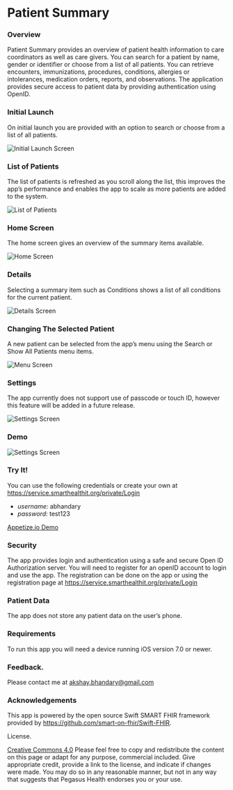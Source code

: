 # Patient Summary
### Overview
Patient Summary provides an overview of patient health information to care coordinators as well as care givers. You can search for a patient by name, gender or identifier or choose from a list of all patients. You can retrieve encounters, immunizations, procedures, conditions, allergies or intolerances, medication orders, reports, and observations. The application provides secure access to patient data by providing authentication using OpenID.




### Initial Launch
On initial launch you are provided with an option to search or choose from a list of all patients.


![Initial Launch Screen](/images/InitialScreen.png)




### List of Patients
The list of patients is refreshed as you scroll along the list, this improves the app’s performance and enables the app to scale as more patients are added to the system.


![List of Patients](/images/AllPatientsList.png)




### Home Screen
The home screen gives an overview of the summary items available.


![Home Screen](/images/HomeScreen.png)




### Details
Selecting a summary item such as Conditions shows a list of all conditions for the current patient.




![Details Screen](/images/ConditionsScreen.png)


### Changing The Selected Patient
A new patient can be selected from the app’s menu using the Search or Show All Patients menu items. 




![Menu Screen](/images/MenuScreen.png)








### Settings
The app currently does not support use of passcode or touch ID, however this feature will be added in a future release.




![Settings Screen](/images/SettingsScreen.png)




### Demo
![Settings Screen](/images/demo.gif)


### Try It!

You can use the following credentials or create your own at https://service.smarthealthit.org/private/Login

* *username:* abhandary
* *password:* test123

[Appetize.io Demo](https://appetize.io/app/8khpxzrdb3ge7fq8tpnk389a58)

### Security
The app provides login and authentication using a safe and secure Open ID Authorization server. You will need to register for an openID account to login and use the app. The registration can be done on the app or using the registration page at https://service.smarthealthit.org/private/Login




### Patient Data
The app does not store any patient data on the user’s phone. 




### Requirements




To run this app you will need a device running iOS version 7.0 or newer. 




### Feedback.
Please contact me at akshay.bhandary@gmail.com


### Acknowledgements
This app is powered by the open source Swift SMART FHIR framework provided by https://github.com/smart-on-fhir/Swift-FHIR. 

License.

[Creative Commons 4.0](https://creativecommons.org/licenses/by/4.0/) Please feel free to copy and redistribute the content on this page or adapt for any purpose, commercial included. Give appropriate credit, provide a link to the license, and indicate if changes were made. You may do so in any reasonable manner, but not in any way that suggests that Pegasus Health endorses you or your use.

